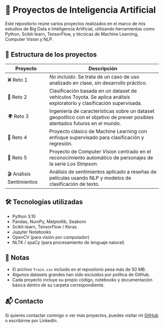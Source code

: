 # 🧠 Proyectos de Inteligencia Artificial

Este repositorio reúne varios proyectos realizados en el marco de mis estudios de Big Data e Inteligencia Artificial, utilizando herramientas como Python, Scikit-learn, TensorFlow, y técnicas de Machine Learning, Computer Vision y NLP.

## 📁 Estructura de los proyectos

| Proyecto     | Descripción |
|--------------|-------------|
| ❌ Reto 1     | *No incluido*. Se trata de un caso de uso analizado en clase, sin desarrollo práctico. |
| 🚗 Reto 2     | Clasificación basada en un dataset de vehículos Toyota. Se aplica análisis exploratorio y clasificación supervisada. |
| 🌍 Reto 3     | Ingeniería de características sobre un dataset geopolítico con el objetivo de prever posibles atentados futuros en el mundo. |
| 🤖 Reto 4     | Proyecto clásico de Machine Learning con enfoque supervisado para clasificación y regresión. |
| 🧒 Reto 5     | Proyecto de Computer Vision centrado en el reconocimiento automático de personajes de la serie *Los Simpson*. |
| 🎬 Análisis Sentimientos | Análisis de sentimientos aplicado a reseñas de películas usando NLP y modelos de clasificación de texto. |

## 🛠️ Tecnologías utilizadas

- Python 3.10
- Pandas, NumPy, Matplotlib, Seaborn
- Scikit-learn, TensorFlow / Keras
- Jupyter Notebooks
- OpenCV (para visión por computador)
- NLTK / spaCy (para procesamiento de lenguaje natural)

## 📄 Notas

- El archivo `Train.csv` incluido en el repositorio pesa más de 50 MB.
- Algunos datasets grandes han sido excluidos por política de GitHub.
- Cada proyecto incluye su propio código, notebooks y documentación básica dentro de su carpeta correspondiente.

## 📬 Contacto

Si quieres contactar conmigo o ver más proyectos, puedes visitar mi [GitHub](https://github.com/Dandragu99) o escribirme por LinkedIn.
